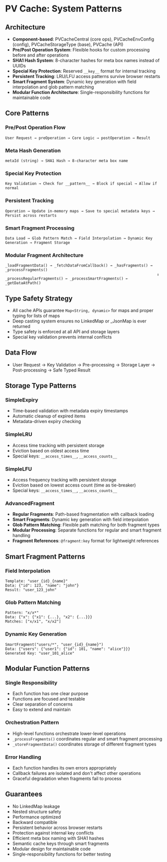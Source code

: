 # PV Cache: System Patterns

## Architecture
- **Component-based**: PVCacheCentral (core ops), PVCacheEnvConfig (config), PVCacheStorageType (base), PVCache (API)
- **Pre/Post Operation System**: Flexible hooks for custom processing before and after operations
- **SHA1 Hash System**: 8-character hashes for meta box names instead of UUIDs
- **Special Key Protection**: Reserved `__key__` format for internal tracking
- **Persistent Tracking**: LRU/LFU access patterns survive browser restarts
- **Smart Fragment System**: Dynamic key generation with field interpolation and glob pattern matching
- **Modular Function Architecture**: Single-responsibility functions for maintainable code

## Core Patterns

### Pre/Post Operation Flow
```
User Request → preOperation → Core Logic → postOperation → Result
```

### Meta Hash Generation
```
metaId (string) → SHA1 Hash → 8-character meta box name
```

### Special Key Protection
```
Key Validation → Check for __pattern__ → Block if special → Allow if normal
```

### Persistent Tracking
```
Operation → Update in-memory maps → Save to special metadata keys → Persist across restarts
```

### Smart Fragment Processing
```
Data Load → Glob Pattern Match → Field Interpolation → Dynamic Key Generation → Fragment Storage
```

### Modular Fragment Architecture
```
_loadFragmentData() → _fetchDataFromCallback() → _hasFragments() → _processFragments()
                                                                    ↓
_processRegularFragments() ← _processSmartFragments() ← _getDataAtPath()
```

## Type Safety Strategy
- All cache APIs guarantee `Map<String, dynamic>` for maps and proper typing for lists of maps
- Deep casting system ensures no LinkedMap or _JsonMap is ever returned
- Type safety is enforced at all API and storage layers
- Special key validation prevents internal conflicts

## Data Flow
- User Request → Key Validation → Pre-processing → Storage Layer → Post-processing → Safe Typed Result

## Storage Type Patterns

### SimpleExpiry
- Time-based validation with metadata expiry timestamps
- Automatic cleanup of expired items
- Metadata-driven expiry checking

### SimpleLRU
- Access time tracking with persistent storage
- Eviction based on oldest access time
- Special keys: `__access_times__`, `__access_counts__`

### SimpleLFU
- Access frequency tracking with persistent storage
- Eviction based on lowest access count (time as tie-breaker)
- Special keys: `__access_times__`, `__access_counts__`

### AdvancedFragment
- **Regular Fragments**: Path-based fragmentation with callback loading
- **Smart Fragments**: Dynamic key generation with field interpolation
- **Glob Pattern Matching**: Flexible path matching for both fragment types
- **Modular Processing**: Separate functions for regular and smart fragment handling
- **Fragment References**: `@fragment:key` format for lightweight references

## Smart Fragment Patterns

### Field Interpolation
```
Template: "user_{id}_{name}"
Data: {"id": 123, "name": "john"}
Result: "user_123_john"
```

### Glob Pattern Matching
```
Pattern: "x/x*"
Data: {"x": {"x1": {...}, "x2": {...}}}
Matches: ["x/x1", "x/x2"]
```

### Dynamic Key Generation
```
SmartFragment("users/*", "user_{id}_{name}")
Data: {"users": {"user1": {"id": 101, "name": "alice"}}}
Generated Key: "user_101_alice"
```

## Modular Function Patterns

### Single Responsibility
- Each function has one clear purpose
- Functions are focused and testable
- Clear separation of concerns
- Easy to extend and maintain

### Orchestration Pattern
- High-level functions orchestrate lower-level operations
- `_processFragments()` coordinates regular and smart fragment processing
- `_storeFragmentData()` coordinates storage of different fragment types

### Error Handling
- Each function handles its own errors appropriately
- Callback failures are isolated and don't affect other operations
- Graceful degradation when fragments fail to process

## Guarantees
- No LinkedMap leakage
- Nested structure safety
- Performance optimized
- Backward compatible
- Persistent behavior across browser restarts
- Protection against internal key conflicts
- Efficient meta box naming with SHA1 hashes
- Semantic cache keys through smart fragments
- Modular design for maintainable code
- Single-responsibility functions for better testing
